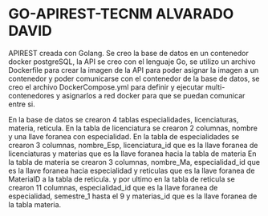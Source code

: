 # GO-APIREST-TECNM ALVARADO DAVID
APIREST creada con Golang.
Se creo la base de datos en un contenedor docker postgreSQL, la API se creo con el lenguaje Go, se utilizo un archivo Dockerfile para crear la imagen de la API para poder asignar la imagen a un contenedor y poder comunicarse con el contenedor de la base de datos, se creo el archivo DockerCompose.yml para definir y ejecutar multi-contenedores y asignarlos a red docker para que se puedan comunicar entre si. 

En la base de datos se crearon 4 tablas
especialidades, licenciaturas, materia, reticula. 
En la tabla de licenciatura se crearon 2 columnas, nombre y una llave foranea con especialidad.
En la tabla de especialidades se crearon 3 columnas, nombre_Esp, licenciatura_id que es la llave foranea de licenciaturas y materias que es la llave foranea hacia la tabla de materia
En la tabla de materia se crearon 3 columnas, nombre_Ma, especialidad_id que es la llave foranea hacia especialidad y reticulas que es la llave foranea de MateriaID a la tabla de reticula.
y por ultimo en la tabla de reticula se crearon 11 columnas, especialidad_id que es la llave foranea de especialidad, semestre_1 hasta el 9 y materias_id que es la llave foranea de la tabla materia.
